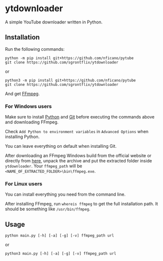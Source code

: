 # ytdownloader

A simple YouTube downloader written in Python.

## Installation

Run the following commands:

```
python -m pip install git+https://github.com/nficano/pytube
git clone https://github.com/sgrontflix/ytdownloader
```

or 

```
python3 -m pip install git+https://github.com/nficano/pytube
git clone https://github.com/sgrontflix/ytdownloader
```

And get [FFmpeg](https://ffmpeg.org/download.html).

### For Windows users

Make sure to install [Python](https://www.python.org/downloads/) and [Git](https://gitforwindows.org/) before executing the commands above and downloading FFmpeg.

Check `Add Python to environment variables` in `Advanced Options` when installing Python.

You can leave everything on default when installing Git.

After downloading an FFmpeg Windows build from the official website or directly from [here](https://www.gyan.dev/ffmpeg/builds/ffmpeg-release-full.7z), unpack the archive and put the extracted folder inside `ytdownloader`. Your `ffmpeg_path` will be `<NAME_OF_EXTRACTED_FOLDER>\bin\ffmpeg.exe`.

### For Linux users

You can install everything you need from the command line.

After installing FFmpeg, run `whereis ffmpeg` to get the full installation path. It should be something like `/usr/bin/ffmpeg`.

## Usage

`python main.py [-h] [-a] [-g] [-v] ffmpeg_path url`

or

`python3 main.py [-h] [-a] [-g] [-v] ffmpeg_path url`
